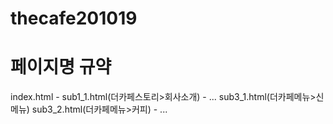﻿# thecafe201019
# 페이지명 규약
index.html
    - sub1_1.html(더카페스토리>회사소개)
    - ...
    sub3_1.html(더카페메뉴>신메뉴)
    sub3_2.html(더카페메뉴>커피)
    - ...
